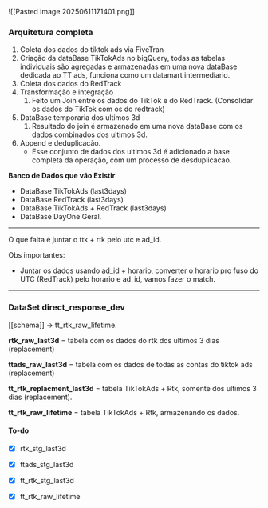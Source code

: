 

![[Pasted image 20250611171401.png]]

### Arquitetura completa
1. Coleta dos dados do tiktok ads via FiveTran
2. Criação da dataBase TikTokAds no bigQuery, todas as tabelas individuais são agregadas e armazenadas em uma nova dataBase dedicada ao TT ads, funciona como um datamart intermediario.
3. Coleta dos dados do RedTrack
4. Transformação e integração
	1. Feito um Join entre os dados do TikTok e do RedTrack. (Consolidar os dados do TikTok com os do redtrack)
5. DataBase temporaria dos ultimos 3d 
	1. Resultado do join é armazenado em uma nova dataBase com os dados combinados dos ultimos 3d.
6. Append e deduplicacão.
	- Esse conjunto de dados dos ultimos 3d é adicionado a base completa da operação, com um processo de desduplicacao. 

**Banco de Dados que vão Existir**
- DataBase TikTokAds (last3days)
- DataBase RedTrack (last3days)
- DataBase TikTokAds + RedTrack (last3days)
- DataBase DayOne Geral.

---
O que falta é juntar o ttk + rtk pelo utc e ad_id. 

Obs importantes: 
- Juntar os dados usando ad_id + horario, converter o horario pro fuso do UTC (RedTrack) pelo horario e ad_id, vamos fazer o match.

---

### DataSet direct_response_dev

[[schema]] -> tt_rtk_raw_lifetime.

**rtk_raw_last3d** = 
	tabela com os dados do rtk dos ultimos 3 dias (replacement)

**ttads_raw_last3d** = 
	tabela com os dados de todas as contas do tiktok ads (replacement)

**tt_rtk_replacment_last3d** = 
	tabela TikTokAds + Rtk, somente dos ultimos 3 dias (replacement). 

**tt_rtk_raw_lifetime** = 
	tabela TikTokAds + Rtk, armazenando os dados. 
  


#### To-do 

- [x] rtk_stg_last3d
- [x] ttads_stg_last3d
- [x] tt_rtk_stg_last3d
- [x] tt_rtk_raw_lifetime

